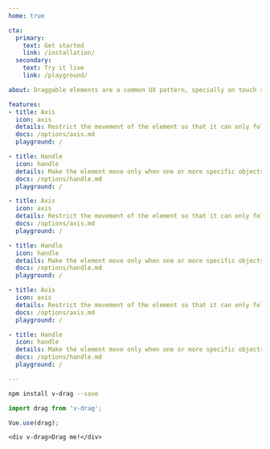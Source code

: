 ```yaml
---
home: true

cta:
  primary:
    text: Get started
    link: /installation/
  secondary:
    text: Try it live
    link: /playground/

about: Draggable elements are a common UX pattern, specially on touch screens. But as a developer, you might know how challenging it is to apply it with JavaScript. Vue.js doesn’t help in this case, either. So to simplify things, v-drag was written. Its purpose is to quickly integrate and customize draggable elements on projects using Vue.js.

features:
- title: Axis
  icon: axis
  details: Restrict the movement of the element so that it can only follow the direction of either vertical or horizontal axis.
  docs: /options/axis.md
  playground: /

- title: Handle
  icon: handle
  details: Make the element move only when one or more specific objects are dragged, whether they are inside or outside.
  docs: /options/handle.md
  playground: /

- title: Axis
  icon: axis
  details: Restrict the movement of the element so that it can only follow the direction of either vertical or horizontal axis.
  docs: /options/axis.md
  playground: /

- title: Handle
  icon: handle
  details: Make the element move only when one or more specific objects are dragged, whether they are inside or outside.
  docs: /options/handle.md
  playground: /

- title: Axis
  icon: axis
  details: Restrict the movement of the element so that it can only follow the direction of either vertical or horizontal axis.
  docs: /options/axis.md
  playground: /

- title: Handle
  icon: handle
  details: Make the element move only when one or more specific objects are dragged, whether they are inside or outside.
  docs: /options/handle.md
  playground: /

---
```


```bash
npm install v-drag --save
```

```js
import drag from 'v-drag';

Vue.use(drag);
```

```vue
<div v-drag>Drag me!</div>
```
